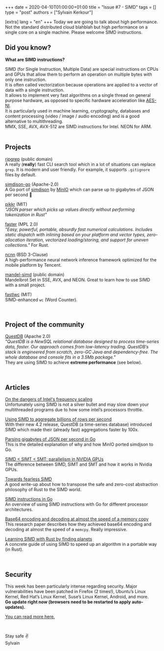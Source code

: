 +++
date = 2020-04-10T01:00:00+01:00
title = "Issue #7 - SIMD"
tags = []
type = "post"
authors = ["Sylvain Kerkour"]

[extra]
lang = "en"
+++
Today we are going to talk about high performance. Not the standard distributed cloud blahblah but high performance on a single core on a single machine. Please welcome SIMD instructions.

## Did you know?
**What are SIMD instructions?**

SIMD (for Single Instruction, Multiple Data) are special instructions on CPUs and GPUs that allow them to perform an operation on multiple bytes with only one instruction.<br />
It is often called vectorization because operations are applied to a vector of data with a single instruction.<br />
It allows to implement very fast algorithms on a single thread on general purpose hardware, as opposed to specific hardware acceleration like [AES-NI](https://en.wikipedia.org/wiki/AES_instruction_set).<br />
It is particularly used in machine learning, cryptography, databases and content processing (video / image / audio encoding) and is a good alternative to multithreading.<br />
MMX, SSE, AVX, AVX-512 are SIMD instructions for Intel. NEON for ARM.
<br /><br />


## Projects

[ripgrep](https://github.com/BurntSushi/ripgrep) (public domain)<br />
A really (**really**) fast CLI search tool which in a lot of situations can replace `grep`. It is modern
and user friendly. For example, it supports `.gitignore` files by default.
<br />

[simdjson-go](https://github.com/minio/simdjson-go) (Apache-2.0)<br />
A Go port of [simdjson](https://lemire.me/blog/2020/03/31/we-released-simdjson-0-3-the-fastest-json-parser-in-the-world-is-even-better/) by [MinIO](https://min.io/) which can parse up to gigabytes of JSON per second 🚀
<br />


[pikkr](https://github.com/pikkr/pikkr) (MIT)<br />
*"JSON parser which picks up values directly without performing tokenization in Rust"*
<br />


[faster](https://github.com/AdamNiederer/faster) (MPL 2.0)<br />
*"Easy, powerful, portable, absurdly fast numerical calculations. Includes static dispatch with inlining based on your platform and vector types, zero-allocation iteration, vectorized loading/storing, and support for uneven collections."* For Rust.
<br />


[ncnn](https://github.com/Tencent/ncnn) (BSD 3-Clause)<br />
A high-performance neural network inference framework optimized for the mobile platform by Tencent.
<br />


[mandel-simd](https://github.com/skeeto/mandel-simd) (public domain)<br />
Mandelbrot Set in SSE, AVX, and NEON. Great to learn how to use SIMD with a small project.
<br />


[fastlwc](https://github.com/expr-fi/fastlwc) (MIT)<br />
SIMD-enhanced `wc` (Word Counter).

<br />


## Project of the community

[QuestDB](https://github.com/questdb/questdb) (Apache 2.0)<br />
*"QuestDB is a NewSQL relational database designed to process time-series data, faster. Our approach comes from low-latency trading. QuestDB’s stack is engineered from scratch, zero-GC Java and dependency-free. The whole database and console fits in a 3.5Mb package."* <br />
They are using SIMD to achieve **extreme performance** (see below).


<br />

## Articles

[On the dangers of Intel's frequency scaling](https://blog.cloudflare.com/on-the-dangers-of-intels-frequency-scaling)<br />
Unfortunately using SIMD is not a silver bullet and may slow down your multithreaded programs due to how some intel’s processors throttle.
<br />


[Using SIMD to aggregate billions of rows per second](https://www.questdb.io/blog/2020/04/02/using-simd-to-aggregate-billions-of-rows-per-second)<br />
With their new 4.2 release, QuestDB (a time-series database) introduced SIMD which made their (already fast) aggregations faster by 100x.
<br />


[Parsing gigabytes of JSON per second in Go](https://blog.min.io/simdjson-go-parsing-gigabyes-of-json-per-second-in-go)<br />
This is the detailed explanation of why and how MinIO ported simdjson to Go.
<br />


[SIMD < SIMT < SMT: parallelism in NVIDIA GPUs](http://yosefk.com/blog/simd-simt-smt-parallelism-in-nvidia-gpus.html)<br />
The difference between SIMD, SIMT and SMT and how it works in Nvidia GPUs.
<br />


[Towards fearless SIMD](https://raphlinus.github.io/rust/simd/2018/10/19/fearless-simd.html)<br />
A good write-up about how to transpose the safe and zero-cost abstraction philosophy of Rust to the SIMD world.
<br />


[SIMD instructions in Go](https://www.cryptologie.net/article/406/simd-instructions-in-go)<br />
An overview of using SIMD instructions with Go for different processor architectures.
<br />


[Base64 encoding and decoding at almost the speed of a memory copy](https://arxiv.org/abs/1910.05109)<br />
This research paper describes how they achieved base64 encoding and decoding at almost the speed of a `memcpy`. Really impressive.
<br />


[Learning SIMD with Rust by finding planets](https://medium.com/@Razican/learning-simd-with-rust-by-finding-planets-b85ccfb724c3)<br />
A concrete guide of using SIMD to speed up an algorithm in a portable way (in Rust).

<br />

## Security

This week has been particularly intense regarding security. Major vulnerabilities have been patched in Firefox (2 times!), Ubuntu’s Linux Kernel, Red Hat’s Linux Kernel, Suse’s Linux Kernel, Android, and more.<br />
**Go update right now (browsers need to be restarted to apply auto-updates).**

[You can read more here.](https://www.cert.ssi.gouv.fr/avis)

<br />

Stay safe ✌️<br />
Sylvain
